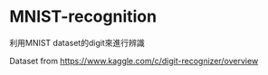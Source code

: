 # MNIST-recognition
利用MNIST dataset的digit來進行辨識

Dataset from https://www.kaggle.com/c/digit-recognizer/overview

